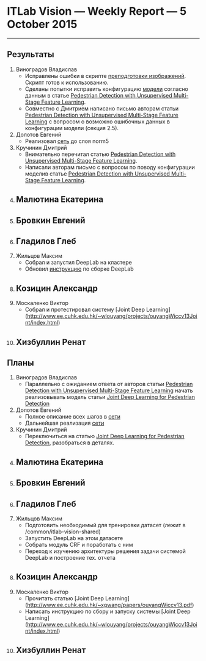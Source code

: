 # ITLab Vision — Weekly Report — 5 October 2015

----------------

## Результаты

  1. Виноградов Владислав
     - Исправлены ошибки в скрипте [преподготовки изображений](https://github.com/ITLab-Vision/pedestrian-detection/blob/master/image-preproc/prepare_images.py). Скрипт готов к использованию.
     - Сделаны попытки исправить конфигурацию [модели](https://github.com/ITLab-Vision/pedestrian-detection/blob/master/unsup-conv-net/model.lua) согласно данным в статье [Pedestrian Detection with Unsupervised Multi-Stage Feature Learning](http://cs.nyu.edu/~sermanet/papers/sermanet-cvpr-13.pdf).
     - Совместно с Дмитрием написано письмо авторам статьи [Pedestrian Detection with Unsupervised Multi-Stage Feature Learning](http://cs.nyu.edu/~sermanet/papers/sermanet-cvpr-13.pdf) с вопросом о возможно ошибочных данных в конфигурации модели (секция 2.5).
  1. Долотов Евгений
     - Реализовал [сеть](http://arxiv.org/pdf/1508.04389.pdf) до слоя norm5
  1. Кручинин Дмитрий
     - Внимательно перечитал статью [Pedestrian Detection with Unsupervised Multi-Stage Feature Learning](http://cs.nyu.edu/~sermanet/papers/sermanet-cvpr-13.pdf).
     - Написали авторам письмо с вопросом по поводу конфигурации моделив статье [Pedestrian Detection with Unsupervised Multi-Stage Feature Learning](http://cs.nyu.edu/~sermanet/papers/sermanet-cvpr-13.pdf).
  1. Малютина Екатерина
     -
  1. Бровкин Евгений
     -
  1. Гладилов Глеб
     -
  1. Жильцов Максим
     - Собрал и запустил DeepLab на кластере
     - Обновил [инструкцию](https://goo.gl/Cy3TtB) по сборке DeepLab
  1. Козицин Александр
     -
  1. Москаленко Виктор
     - Собрал и протестировал систему [Joint Deep Learning] (http://www.ee.cuhk.edu.hk/~wlouyang/projects/ouyangWiccv13Joint/index.html)
  1. Хизбуллин Ренат
     -

## Планы

  1. Виноградов Владислав
     - Параллельно с ожиданием ответа от авторов статьи [Pedestrian Detection with Unsupervised Multi-Stage Feature Learning](http://cs.nyu.edu/~sermanet/papers/sermanet-cvpr-13.pdf) начать реализовывать модель статьи [Joint Deep Learning for Pedestrian Detection](http://www.ee.cuhk.edu.hk/~xgwang/papers/ouyangWiccv13.pdf)
  1. Долотов Евгений
     - Полное описание всех шагов в [сети](http://arxiv.org/pdf/1508.04389.pdf)
     - Дальнейшая реализация [сети](http://arxiv.org/pdf/1508.04389.pdf)
  1. Кручинин Дмитрий
     - Переключиться на статью [Joint Deep Learning for Pedestrian Detection](http://www.ee.cuhk.edu.hk/~wlouyang/projects/ouyangWiccv13Joint/index.html), разобраться в деталях.
  1. Малютина Екатерина
     -
  1. Бровкин Евгений
     -
  1. Гладилов Глеб
     -
  1. Жильцов Максим
     - Подготовить необходимый для тренировки датасет (лежит в /common/itlab-vision-shared)
     - Запустить DeepLab на этом датасете
     - Собрать модуль CRF и поработать с ним
     - Переход к изучению архитектуры решения задачи системой DeepLab и построение тех. отчета
  1. Козицин Александр
     -
  1. Москаленко Виктор
     - Прочитать статью [Joint Deep Learning] (http://www.ee.cuhk.edu.hk/~xgwang/papers/ouyangWiccv13.pdf)
	 - Написать инструкцию по сбору и запуску системы [Joint Deep Learning] (http://www.ee.cuhk.edu.hk/~wlouyang/projects/ouyangWiccv13Joint/index.html)
  1. Хизбуллин Ренат
     -
